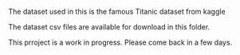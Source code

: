 The dataset used in this is the famous Titanic dataset from kaggle

The dataset csv files are available for download in this folder. 

This prroject is a work in progress. Please come back in a few days. 


